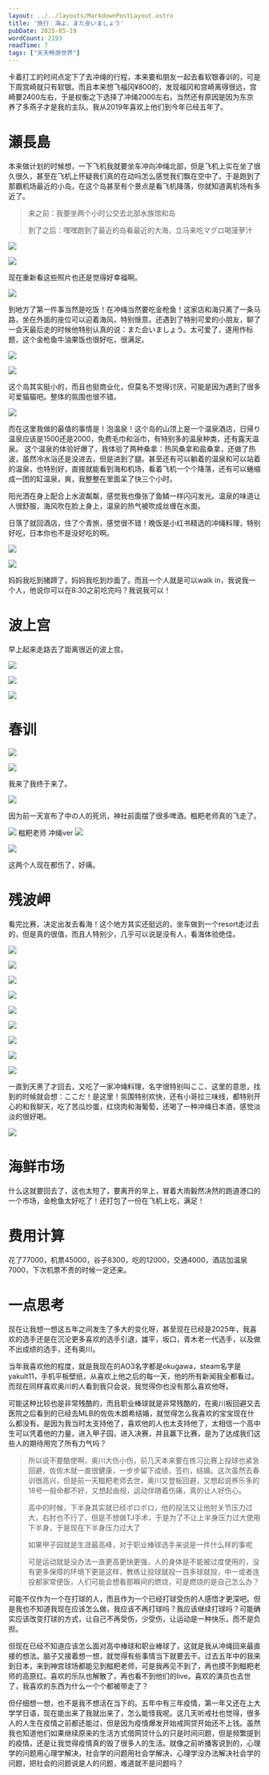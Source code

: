 ```yaml
---
layout: ../../layouts/MarkdownPostLayout.astro
title: '旅行｜海よ、また会いましょう'
pubDate: 2025-05-19
wordCount: 2193
readTime: 7
tags: ["天天畅游世界"]
---
```

卡着打工的时间点定下了去冲绳的行程，本来要和朋友一起去看软银春训的，可是下周宫崎就只有软银。而且本来想飞福冈¥800的，发现福冈和宫崎离得很远，宫崎要2400左右，于是权衡之下选择了冲绳2000左右。当然还有原因是因为东京养了多燕子才是我的主队。我从2019年喜欢上他们到今年已经五年了。

# 瀬長島
本来做计划的时候想，一下飞机我就要坐车冲向冲绳北部，但是飞机上实在坐了很久很久，甚至在飞机上怀疑我们真的在动吗怎么感觉我们飘在空中了。于是跑到了那霸机场最近的小岛，在这个岛甚至有个景点是看飞机降落，你就知道离机场有多近了。

> 来之前：我要坐两个小时公交去北部水族馆和岛
> 
> 到了之后：嘿嘿跑到了最近的岛看最近的大海，立马来吃マグロ喝菠萝汁

![](https://github.com/sikonn/picx-images-hosting/raw/master/20250519/IMG_8098.92qd12r2aa.webp)

![](https://github.com/sikonn/picx-images-hosting/raw/master/20250519/IMG_8109.8ojxa7irex.webp)

现在重新看这些照片也还是觉得好幸福啊。

<img src="https://github.com/sikonn/picx-images-hosting/raw/master/20250519/IMG_8117.26lpgw7s52.webp" />
<p>到地方了第一件事当然是吃饭！在冲绳当然要吃金枪鱼！这家店和海只离了一条马路，坐在外面的座位可以迎着海风，特别惬意。还遇到了特别可爱的小朋友，聊了一会天最后走的时候他特别认真的说：また会いましょう。太可爱了，遂用作标题，这个金枪鱼牛油果饭也很好吃，很满足。</p>

![](https://github.com/sikonn/picx-images-hosting/raw/master/20250519/IMG_8167.4g4q0dsikt.webp)

![](https://github.com/sikonn/picx-images-hosting/raw/master/20250519/IMG_8179.77ds8gemm2.webp)

这个岛其实挺小的，而且也挺商业化，但莫名不觉得讨厌，可能是因为遇到了很多可爱猫猫吧。整体的氛围也很不错。

![](https://github.com/sikonn/picx-images-hosting/raw/master/20250519/IMG_8181.6m44m5k6b5.webp)

而在这里我做的最值的事情是！泡温泉！这个岛的山顶上是一个温泉酒店，日帰り温泉应该是1500还是2000，免费毛巾和浴巾，有特别多的温泉种类，还有露天温泉。
这个温泉的体验好爆了，我体验了两种桑拿：热风桑拿和盐桑拿，还做了热波，虽然冷水浴还是没进去，但是进到了腿。甚至还有可以躺着的温泉和可以站着的温泉，也特别好，直接就能看到海和机场，看着飞机一个个降落，还有可以蜷缩成一团的缸温泉，爽，我整整在里面呆了快三个小时。

阳光洒在身上配合上水波粼粼，感觉我也像张了鱼鳞一样闪闪发光。温泉的味道让人很舒服，海风吹在脸上身上，温泉的热气被吹成丝缠在水面。

日落了就回酒店，住了个青旅，感觉很不错！晚饭是小红书精选的冲绳料理，特别好吃，日本你也不是没好吃的啊。

![](https://github.com/sikonn/picx-images-hosting/raw/master/20250519/_MG_8195.6m44m5k5p4.webp)

![](https://github.com/sikonn/picx-images-hosting/raw/master/20250519/_MG_8196.2h8ja1mzlv.webp)

妈妈我吃到猪蹄了，妈妈我吃到炒面了。而且一个人就是可以walk in，我说我一个人，他说你可以在8:30之前吃完吗？我说我可以！

# 波上宫
早上起来走路去了距离很近的波上宫。

![](https://github.com/sikonn/picx-images-hosting/raw/master/20250519/IMG_8219.92qd12r26t.webp)

![](https://github.com/sikonn/picx-images-hosting/raw/master/20250519/IMG_8231.2vez0wvb2i.webp)

![](https://github.com/sikonn/picx-images-hosting/raw/master/20250519/IMG_8237.4n7xvtenxm.webp)

# 春训

![](https://github.com/sikonn/picx-images-hosting/raw/master/20250519/IMG_8253.1e8tz5r6aj.webp)

![](https://github.com/sikonn/picx-images-hosting/raw/master/20250519/IMG_8255.491i4y6d1q.webp)

我来了我终于来了。

![](https://github.com/sikonn/picx-images-hosting/raw/master/20250519/IMG_8257.8vn55n4wox.webp)

因为前一天宣布了中の人的死讯，神社前面摆了很多啤酒。糍粑老师真的飞走了。

![](https://github.com/sikonn/picx-images-hosting/raw/master/20250519/IMG_8271.64e2xkislh.webp)
糍粑老师 冲绳ver
![](https://github.com/sikonn/picx-images-hosting/raw/master/20250519/IMG_8290.8vn55n4wmi.webp)

![](https://github.com/sikonn/picx-images-hosting/raw/master/20250519/IMG_8301.2ks57rg2se.webp)

这两个人现在都伤了，好痛。

# 残波岬
看完比赛，决定出发去看海！这个地方其实还挺远的，坐车做到一个resort走过去的，但是真的很值，而且人特别少，几乎可以说是没有人，看海体验绝佳。

![](https://github.com/sikonn/picx-images-hosting/raw/master/20250519/_MG_8475.6ikiofr306.webp)

![](https://github.com/sikonn/picx-images-hosting/raw/master/20250519/_MG_8561.175m3q50ed.webp)

![](https://github.com/sikonn/picx-images-hosting/raw/master/20250519/_MG_8572.45wsu96j8.webp)

![](https://github.com/sikonn/picx-images-hosting/raw/master/20250519/_MG_8588.92qd12r1ph.webp)

![](https://github.com/sikonn/picx-images-hosting/raw/master/20250519/_MG_8629.7i0m1ltu9x.webp)

![](https://github.com/sikonn/picx-images-hosting/raw/master/20250519/_MG_8659.3yeobsr4it.webp)

![](https://github.com/sikonn/picx-images-hosting/raw/master/20250519/_MG_8780.2323j6eozo.webp)

![](https://github.com/sikonn/picx-images-hosting/raw/master/20250519/_MG_8497.4g4q0dshz9.webp)

![](https://github.com/sikonn/picx-images-hosting/raw/master/20250519/_MG_8464.6f0wqpy09z.webp)

一直到天黑了才回去，又吃了一家冲绳料理，名字很特别叫ここ、这里的意思，找到的时候就会想：ここだ！是这里！氛围特别欢快，还有小哥拉三味线，都特别开心的和我聊天，吃了苦瓜炒蛋，红烧肉和海葡萄，还喝了一种冲绳日本酒，感觉淡淡的很好喝。

![](https://github.com/sikonn/picx-images-hosting/raw/master/20250519/IMG_8819.1hsfwvk8rl.webp)

# 海鲜市场
什么这就要回去了，这也太短了，要离开的早上，冒着大雨毅然决然的跑道港口的一个市场，金枪鱼太好吃了！还打包了一份在飞机上吃，满足！

# 费用计算
花了77000，机票45000，谷子8300，吃的12000，交通4000，酒店加温泉7000，下次机票不贵的时候一定还来。

# 一点思考

现在让我想一想这五年之间发生了多大的变化呀，甚至现在已经是2025年，我喜欢的选手还是在沉沦更多喜欢的选手引退，雄平，坂口，青木老一代选手，以及做不出成绩的选手，还有奥川。

当年我喜欢他的程度，就是我现在的AO3名字都是okugawa，steam名字是yakult11，手机平板壁纸，从喜欢上他之后的每一天，他的所有新闻我全都看过。而现在同样喜欢奥川的人看到我只会说，我觉得你也没有那么喜欢他呀。

可能这种比较也是非常残酷的，而且职业棒球就是非常残酷的，在奥川板回避又去医院之后看到的已经去MLB的佐佐木朗希结婚，就觉得怎么我喜欢的宝宝现在什么都没有。是因为我当时太支持他了，喜欢他的人也太支持他了，太相信一个高中生可以凭着他的力量，进入甲子园，进入决赛，并且赢下比赛，是为了达成我们这些人的期待用完了所有力气吗？

> 所以说不要酷使啊，奥川大伤小伤，前几天本来要在练习比赛上投球也紧急回避，佐佐木就一直很健康，一步步留下成绩，签约，结婚。这次虽然去春训很高兴，但是前一天糍粑老师去世，奥川又登板回避，又想起说养乐多的18号一般命都不好，又想起由规，运动伴随着伤痛，真的让人好伤心。
> 
> 
> 高中的时候，下半身其实就已经ボロボロ，他的投法又让他肘关节压力过大，右肘也不行了，但是不想做TJ手术，于是为了不让上半身压力过大使用下半身，于是现在下半身压力过大了
> 
> 如果甲子园就是生涯最高峰，对于职业棒球选手来说是一件什么样的事呢
> 
> 可是运动就是没办法一直更高更快更强，人的身体是不能被过度使用的，没有更多保障的环境下更是这样，教练让投球就投一百多球就投，中一或者连投都家常便饭，人们可能会想看那瞬间的燃烧，可是燃烧的是自己怎么办？

可能不仅作为一个在打球的人，而且作为一个已经打球受伤的人感悟才更深吧。但是我也不知道我现在应该怎么做，我应该不再打球吗？我应该继续打球吗？可能确实应该改变打球的方式，让自己不再受伤，少受伤，让运动是一种快乐，而不是负担。

但现在已经不知道应该怎么面对高中棒球和职业棒球了，这就是我从冲绳回来最直接的想法。脑子又接着想一想，就觉得有些事情当下就要去干。过去五年中的我来到日本，来到神宫球场都能见到糍粑老师，可是我再见不到了，再也摸不到糍粑老师的高原红。喜欢的乐队也解散了，再也看不到他们的live。喜欢的演员也去世了，我喜欢的东西为什么一个个都被带走了？

但仔细想一想，也不是我不想活在当下的。五年中有三年疫情，第一年又还在上大学学日语，现在能出来了我就出来了，怎么能怪我呢。这几天听戒社也觉得，很多人的人生在疫情之前都还能过，但是因为疫情爆发开始戒网贷开始还不上钱。虽然我也知道他们如果继续原来的生活方式借网贷什么的只是时间问题，但是频繁提到的疫情，还是让我觉得疫情真的毁了很多人的生活。就像之前听播客说到的，心理学的问题用心理学解决，社会学的问题用社会学解决，心理学没办法解决社会学的问题，把社会的问题说是人的问题，难道就不是问题吗？
